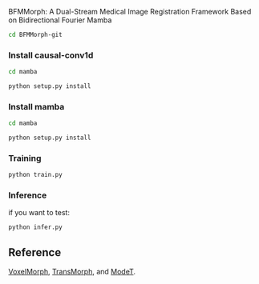 BFMMorph: A Dual-Stream Medical Image Registration Framework Based on Bidirectional Fourier Mamba



```bash
cd BFMMorph-git
```

### Install causal-conv1d

```bash
cd mamba

python setup.py install
```

### Install mamba

```bash
cd mamba

python setup.py install
```

### Training 

```bash
python train.py
```

 
### Inference 
if you want to test:
```bash
python infer.py
```
## Reference
<a href="https://github.com/voxelmorph/voxelmorph">VoxelMorph</a>,
<a href="https://github.com/junyuchen245/TransMorph_Transformer_for_Medical_Image_Registration">TransMorph</a>,
and
<a href="https://github.com/ZAX130/SmileCode">ModeT</a>.




